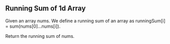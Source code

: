 ## Running Sum of 1d Array
Given an array nums. We define a running sum of an array as runningSum[i] = sum(nums[0]…nums[i]).

Return the running sum of nums.
